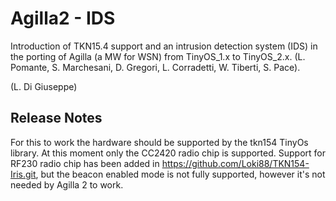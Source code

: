 Agilla2 - IDS
=======

Introduction of TKN15.4 support and an intrusion detection system (IDS) in the porting of Agilla (a MW for WSN) from TinyOS_1.x to TinyOS_2.x. (L. Pomante, S. Marchesani, D. Gregori, L. Corradetti, W. Tiberti, S. Pace).

(L. Di Giuseppe)

Release Notes
-------------

For this to work the hardware should be supported by the tkn154 TinyOs library. At this moment only the CC2420 radio chip is supported. Support for RF230 radio chip has been added in https://github.com/Loki88/TKN154-Iris.git, but the beacon enabled mode is not fully supported, however it's not needed by Agilla 2 to work.
